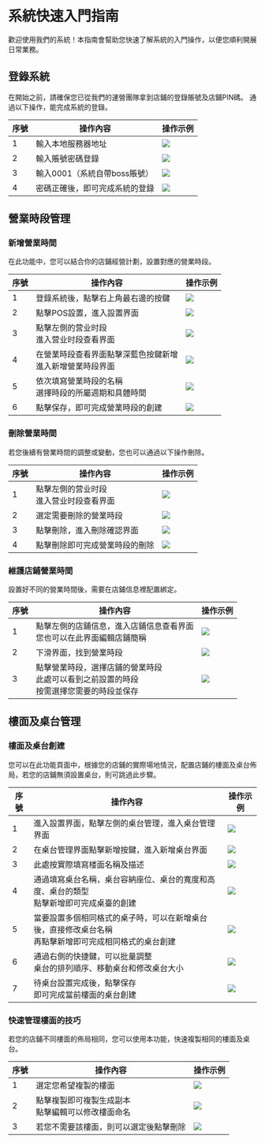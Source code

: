 # 系統快速入門指南
歡迎使用我們的系統！本指南會幫助您快速了解系統的入門操作，以便您順利開展日常業務。


## 登錄系統
在開始之前，請確保您已從我們的運營團隊拿到店鋪的登錄賬號及店鋪PIN碼。
通過以下操作，能完成系統的登錄。

| 序號 | 操作內容               | 操作示例                                                                                                                                                                                                       |
|----|--------------------|------------------------------------------------------------------------------------------------------------------------------------------------------------------------------------------------------------|
| 1  | 輸入本地服務器地址          | ![](https://raw.githubusercontent.com/VIDA101/Proton-docs-VIDA/main/docs/source/images/%E9%80%89%E6%8B%A9%E4%BA%91%E7%AB%AF%E6%9C%8D%E5%8A%A1%E5%99%A8or%E6%9C%AC%E5%9C%B0%E6%9C%8D%E5%8A%A1%E5%99%A8.png) |
| 2  | 輸入賬號密碼登錄           | ![](https://raw.githubusercontent.com/VIDA101/Proton-docs-VIDA/main/docs/source/images/%E8%BE%93%E5%85%A5%E5%BA%97%E9%93%BA%E8%B4%A6%E5%8F%B7%E5%AF%86%E7%A0%81.png)                                       |
| 3  | 輸入0001（系統自帶boss賬號） | ![](https://raw.githubusercontent.com/VIDA101/Proton-docs-VIDA/main/docs/source/images/%E8%BE%93%E5%85%A5%E5%91%98%E5%B7%A5%E8%B4%A6%E5%8F%B7%E5%AF%86%E7%A0%81.png)                                       |
| 4  | 密碼正確後，即可完成系統的登錄    | ![](https://raw.githubusercontent.com/VIDA101/Proton-docs-VIDA/main/docs/source/images/%E5%91%98%E5%B7%A5%E7%99%BB%E5%BD%95%E7%95%8C%E9%9D%A2.png)                                                         |


## 營業時段管理

### 新增營業時間
在此功能中，您可以結合你的店鋪經營計劃，設置對應的營業時段。

| 序號 | 操作內容                          | 操作示例                                                                                                                                                                                            |
|----|-------------------------------|-------------------------------------------------------------------------------------------------------------------------------------------------------------------------------------------------|
| 1  | 登錄系統後，點擊右上角最右邊的按鍵             | ![](https://raw.githubusercontent.com/VIDA101/Proton-docs-VIDA/main/docs/source/images/%E7%99%BB%E5%BD%95%E7%95%8C%E9%9D%A2%E5%8F%B3%E4%B8%8A%E8%A7%92%E6%8C%89%E9%94%AE.png)                   |
| 2  | 點擊POS設置，進入設置界面                | ![](https://raw.githubusercontent.com/VIDA101/Proton-docs-VIDA/main/docs/source/images/%E8%BF%9B%E5%85%A5POS%E8%AE%BE%E7%BD%AE.png)                                                             |
| 3  | 點擊左側的营业时段<br>進入营业时段查看界面          | ![](https://raw.githubusercontent.com/VIDA101/Proton-docs-VIDA/main/docs/source/images/%E8%90%A5%E4%B8%9A%E6%97%B6%E6%AE%B5%E7%95%8C%E9%9D%A2.png)                                              |
| 4  | 在營業時段查看界面點擊深藍色按鍵新增<br>進入新增營業時段界面 | ![](https://raw.githubusercontent.com/VIDA101/Proton-docs-VIDA/main/docs/source/images/%E8%90%A5%E4%B8%9A%E6%97%B6%E6%AE%B5%E7%95%8C%E9%9D%A2%E7%82%B9%E5%87%BB%E6%96%B0%E5%A2%9E.png)          |
| 5  | 依次填寫營業時段的名稱<br>選擇時段的所屬週期和具體時間    | ![](https://raw.githubusercontent.com/VIDA101/Proton-docs-VIDA/main/docs/source/images/%E6%96%B0%E5%A2%9E%E8%90%A5%E4%B8%9A%E6%97%B6%E6%AE%B5%E7%95%8C%E9%9D%A2.png)                            |
| 6  | 點擊保存，即可完成營業時段的創建              | ![](https://raw.githubusercontent.com/VIDA101/Proton-docs-VIDA/main/docs/source/images/%E6%96%B0%E5%A2%9E%E8%90%A5%E4%B8%9A%E6%97%B6%E6%AE%B5%E7%95%8C%E9%9D%A2%E6%8C%89%E4%BF%9D%E5%AD%98.png) |

### 刪除營業時間
若您後續有營業時間的調整或變動，您也可以通過以下操作刪除。

| 序號 | 操作內容                 | 操作示例                                                                                                                                                                                   |
|----|----------------------|----------------------------------------------------------------------------------------------------------------------------------------------------------------------------------------|
| 1  | 點擊左側的营业时段<br>進入营业时段查看界面 | ![](https://raw.githubusercontent.com/VIDA101/Proton-docs-VIDA/main/docs/source/images/%E8%90%A5%E4%B8%9A%E6%97%B6%E6%AE%B5%E7%95%8C%E9%9D%A2.png)                                     |
| 2  | 選定需要刪除的營業時段          | ![](https://raw.githubusercontent.com/VIDA101/Proton-docs-VIDA/main/docs/source/images/%E8%90%A5%E4%B8%9A%E6%97%B6%E6%AE%B5%E9%80%89%E5%AE%9A%E6%97%B6%E6%AE%B5.png)                   |
| 3  | 點擊刪除，進入刪除確認界面        | ![](https://raw.githubusercontent.com/VIDA101/Proton-docs-VIDA/main/docs/source/images/%E8%90%A5%E4%B8%9A%E6%97%B6%E6%AE%B5%E7%82%B9%E5%87%BB%E5%88%A0%E9%99%A4%E6%8C%89%E9%94%AE.png) |
| 4  | 點擊刪除即可完成營業時段的刪除      | ![](https://raw.githubusercontent.com/VIDA101/Proton-docs-VIDA/main/docs/source/images/%E8%90%A5%E4%B8%9A%E6%97%B6%E6%AE%B5%E5%88%A0%E9%99%A4%E7%A1%AE%E8%AE%A4.png)                   |

### 維護店鋪營業時間
設置好不同的營業時間後，需要在店鋪信息裡配置綁定。

| 序號 | 操作內容                                         | 操作示例                                                                                                                                                                                                                        |
|----|----------------------------------------------|-----------------------------------------------------------------------------------------------------------------------------------------------------------------------------------------------------------------------------|
| 1  | 點擊左側的店鋪信息，進入店鋪信息查看界面<br>您也可以在此界面編輯店鋪簡稱          | ![](https://raw.githubusercontent.com/VIDA101/Proton-docs-VIDA/main/docs/source/images/%E5%BA%97%E9%93%BA%E4%BF%A1%E6%81%AF%E7%95%8C%E9%9D%A2.png)                                                                          |
| 2  | 下滑界面，找到營業時段                                  | ![](https://raw.githubusercontent.com/VIDA101/Proton-docs-VIDA/main/docs/source/images/%E5%BA%97%E9%93%BA%E4%BF%A1%E6%81%AF%E7%95%8C%E9%9D%A2-%E9%80%89%E6%8B%A9%E8%90%A5%E4%B8%9A%E6%97%B6%E6%AE%B5.png)                   |
| 3  | 點擊營業時段，選擇店鋪的營業時段<br>此處可以看到之前設置的時段<br>按需選擇您需要的時段並保存 | ![](https://raw.githubusercontent.com/VIDA101/Proton-docs-VIDA/main/docs/source/images/%E5%BA%97%E9%93%BA%E4%BF%A1%E6%81%AF%E7%95%8C%E9%9D%A2-%E9%80%89%E6%8B%A9%E8%90%A5%E4%B8%9A%E6%97%B6%E6%AE%B5%E7%95%8C%E9%9D%A2.png) |


## 樓面及桌台管理

### 樓面及桌台創建
您可以在此功能頁面中，根據您的店鋪的實際場地情況，配置店鋪的樓面及桌台佈局，若您的店鋪無須設置桌台，則可跳過此步驟。

| 序號 | 操作內容                                                | 操作示例                                                                                                                                                                                                                                                  |
|----|-----------------------------------------------------|-------------------------------------------------------------------------------------------------------------------------------------------------------------------------------------------------------------------------------------------------------|
| 1  | 進入設置界面，點擊左側的桌台管理，進入桌台管理界面                           | ![](https://raw.githubusercontent.com/VIDA101/Proton-docs-VIDA/main/docs/source/images/%E6%A1%8C%E5%8F%B0%E7%AE%A1%E7%90%86%E7%95%8C%E9%9D%A2.png)                                                                                                    |
| 2  | 在桌台管理界面點擊新增按鍵，進入新增桌台界面                              | ![](https://raw.githubusercontent.com/VIDA101/Proton-docs-VIDA/main/docs/source/images/%E6%A1%8C%E5%8F%B0%E7%AE%A1%E7%90%86%E7%95%8C%E9%9D%A2-%E6%96%B0%E5%A2%9E.png)                                                                                 |
| 3  | 此處按實際填寫楼面名稱及描述                                      | ![](https://raw.githubusercontent.com/VIDA101/Proton-docs-VIDA/main/docs/source/images/%E6%96%B0%E5%A2%9E%E6%A1%8C%E5%8F%B0%E7%95%8C%E9%9D%A2.png)                                                                                                    |
| 4  | 通過填寫桌台名稱，桌台容納座位、桌台的寬度和高度、桌台的類型<br>點擊新增即可完成桌臺的創建        | ![](https://raw.githubusercontent.com/VIDA101/Proton-docs-VIDA/main/docs/source/images/%E6%96%B0%E5%A2%9E%E6%A1%8C%E5%8F%B0%E7%95%8C%E9%9D%A2-%E5%88%9B%E5%BB%BA%E6%A1%8C%E5%AD%90.png)                                                               |
| 5  | 當要設置多個相同格式的桌子時，可以在新增桌台後，直接修改桌台名稱<br>再點擊新增即可完成相同格式的桌台創建 | ![](https://raw.githubusercontent.com/VIDA101/Proton-docs-VIDA/main/docs/source/images/%E6%96%B0%E5%A2%9E%E6%A1%8C%E5%8F%B0%E7%95%8C%E9%9D%A2%E5%88%9B%E5%BB%BA%E7%9B%B8%E5%90%8C%E8%A7%84%E6%A0%BC%E7%9A%84%E6%A1%8C%E5%8F%B0%E6%8A%80%E5%B7%A7.png) |
| 6  | 通過右側的快捷鍵，可以批量調整<br>桌台的排列順序、移動桌台和修改桌台大小                  | ![](https://raw.githubusercontent.com/VIDA101/Proton-docs-VIDA/main/docs/source/images/%E6%96%B0%E5%A2%9E%E6%A1%8C%E5%8F%B0%E7%95%8C%E9%9D%A2%E5%8F%B3%E4%B8%8B%E8%A7%92%E5%8A%9F%E8%83%BD.png)                                                       |
| 7  | 待桌台設置完成後，點擊保存<br>即可完成當前樓面的桌台創建                          | ![](https://raw.githubusercontent.com/VIDA101/Proton-docs-VIDA/main/docs/source/images/%E6%96%B0%E5%A2%9E%E6%A1%8C%E5%8F%B0%E7%95%8C%E9%9D%A2%E4%BF%9D%E5%AD%98.png)                                                                                  |

### 快速管理樓面的技巧
若您的店鋪不同樓面的佈局相同，您可以使用本功能，快速複製相同的樓面及桌台。

| 序號 | 操作內容                      | 操作示例                                                                                                                                                                                    |
|----|---------------------------|-----------------------------------------------------------------------------------------------------------------------------------------------------------------------------------------|
| 1  | 選定您希望複製的樓面                | ![](https://raw.githubusercontent.com/VIDA101/Proton-docs-VIDA/main/docs/source/images/%E6%A1%8C%E5%8F%B0%E7%AE%A1%E7%90%86%E7%95%8C%E9%9D%A2-%E9%80%89%E5%AE%9A%E7%9B%AE%E6%A0%87.png) |
| 2  | 點擊複製即可複製生成副本<br>點擊編輯可以修改樓面命名 | ![](https://raw.githubusercontent.com/VIDA101/Proton-docs-VIDA/main/docs/source/images/%E6%A1%8C%E5%8F%B0%E7%AE%A1%E7%90%86%E7%95%8C%E9%9D%A2-%E5%A4%8D%E5%88%B6.png)                   |
| 3  | 若您不需要該樓面，則可以選定後點擊刪除       | ![](https://raw.githubusercontent.com/VIDA101/Proton-docs-VIDA/main/docs/source/images/%E6%A1%8C%E5%8F%B0%E7%95%8C%E9%9D%A2-%E5%88%A0%E9%99%A4.png)                                     |

